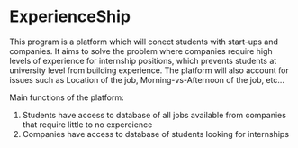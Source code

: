 # ExperienceShip
This program is a platform which will conect students with start-ups and companies. It aims to solve the problem where companies require high levels of experience for internship positions, which prevents students at university level from building experience. The platform will also account for issues such as Location of the job, Morning-vs-Afternoon of the job, etc...

Main functions of the platform:
  1. Students have access to database of all jobs available from companies that require little to no expereience
  2. Companies have access to database of students looking for internships
